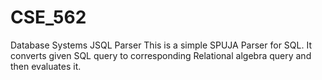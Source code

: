 # CSE_562
Database Systems JSQL Parser
This is a simple SPUJA Parser for SQL. It converts given SQL query to corresponding Relational algebra query and then evaluates it.
